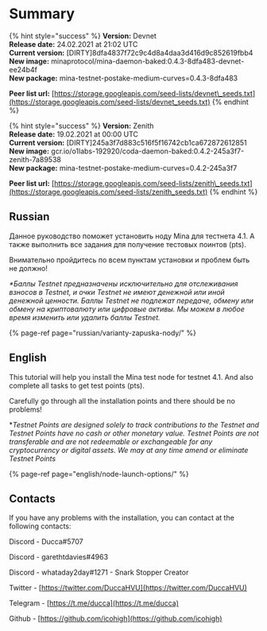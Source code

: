 # Summary

{% hint style="success" %}
**Version:** Devnet  
**Release date:** 24.02.2021 at 21:02 UTC  
**Current version:** \[DIRTY\]8dfa4837f72c9c4d8a4daa3d416d9c852619fbb4  
**New image:** minaprotocol/mina-daemon-baked:0.4.3-8dfa483-devnet-ee24b4f  
**New package:** mina-testnet-postake-medium-curves=0.4.3-8dfa483

**Peer list url:** [https://storage.googleapis.com/seed-lists/devnet\_seeds.txt](https://storage.googleapis.com/seed-lists/devnet_seeds.txt)
{% endhint %}

{% hint style="success" %}
**Version:** Zenith   
**Release date:** 19.02.2021 at 00:00 UTC  
**Current version:** \[DIRTY\]245a3f7d883c516f5f16742cb1ca672872612851  
**New image:** gcr.io/o1labs-192920/coda-daemon-baked:0.4.2-245a3f7-zenith-7a89538  
**New package:** mina-testnet-postake-medium-curves=0.4.2-245a3f7

**Peer list url:** [https://storage.googleapis.com/seed-lists/zenith\_seeds.txt](https://storage.googleapis.com/seed-lists/zenith_seeds.txt)
{% endhint %}

## Russian

Данное руководство поможет установить ноду Mina для тестнета 4.1. А также выполнить все задания для получение тестовых поинтов \(pts\).

Внимательно пройдитесь по всем пунктам установки и проблем быть не должно! 

_\*Баллы Testnet предназначены исключительно для отслеживания взносов в Testnet, и очки Testnet не имеют денежной или иной денежной ценности. Баллы Testnet не подлежат передаче, обмену или обмену на криптовалюту или цифровые активы. Мы можем в любое время изменить или удалить баллы Testnet._

{% page-ref page="russian/varianty-zapuska-nody/" %}

## English

This tutorial will help you install the Mina test node for testnet 4.1. And also complete all tasks to get test points \(pts\). 

Carefully go through all the installation points and there should be no problems!

\*_Testnet Points are designed solely to track contributions to the Testnet and Testnet Points have no cash or other monetary value. Testnet Points are not transferable and are not redeemable or exchangeable for any cryptocurrency or digital assets. We may at any time amend or eliminate Testnet Points_

{% page-ref page="english/node-launch-options/" %}

## Contacts

If you have any problems with the installation, you can contact at the following contacts:

Discord - Ducca\#5707

Discord - garethtdavies\#4963

Discord - whataday2day\#1271 - Snark Stopper Creator

Twitter - [https://twitter.com/DuccaHVU](https://twitter.com/DuccaHVU)

Telegram - [https://t.me/ducca](https://t.me/ducca)

Github - [https://github.com/icohigh](https://github.com/icohigh)

